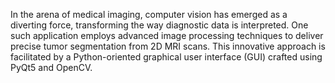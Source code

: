 
In the arena of medical imaging, computer vision has emerged as a diverting force, transforming the way diagnostic data is interpreted. One such application employs advanced image processing techniques to deliver precise tumor segmentation from 2D MRI scans. This innovative approach is facilitated by a Python-oriented graphical user interface (GUI) crafted using PyQt5 and OpenCV.
